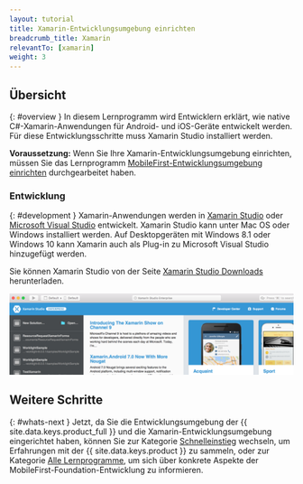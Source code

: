 ```yaml
---
layout: tutorial
title: Xamarin-Entwicklungsumgebung einrichten
breadcrumb_title: Xamarin
relevantTo: [xamarin]
weight: 3
---
```

<!-- NLS_CHARSET=UTF-8 -->
## Übersicht
{: #overview }
In diesem Lernprogramm wird Entwicklern erklärt, wie native C#-Xamarin-Anwendungen für Android- und iOS-Geräte entwickelt werden. Für diese Entwicklungsschritte muss
Xamarin Studio installiert werden.

**Voraussetzung:** Wenn Sie Ihre Xamarin-Entwicklungsumgebung
einrichten, müssen Sie das Lernprogramm [MobileFirst-Entwicklungsumgebung einrichten](../../development/) durchgearbeitet haben. 

### Entwicklung
{: #development }
Xamarin-Anwendungen werden in [Xamarin Studio](https://www.xamarin.com/studio) oder
[Microsoft Visual Studio](https://www.visualstudio.com/) entwickelt. Xamarin Studio kann unter Mac OS oder Windows installiert werden.  Auf Desktopgeräten mit
Windows 8.1 oder Windows 10 kann Xamarin auch als Plug-in zu Microsoft Visual Studio hinzugefügt werden.   

Sie können Xamarin Studio von der Seite [Xamarin Studio Downloads](https://www.xamarin.com/download) herunterladen. 

![Xamarin Studio](xamarin-studio.png)

## Weitere Schritte
{: #whats-next }
Jetzt, da Sie die Entwicklungsumgebung der {{ site.data.keys.product_full }}
und die Xamarin-Entwicklungsumgebung eingerichtet haben,
können Sie zur Kategorie [Schnelleinstieg](../../../quick-start/xamarin/)
wechseln, um Erfahrungen mit der {{ site.data.keys.product }} zu sammeln, oder zur Kategorie
[Alle Lernprogramme](../../../all-tutorials), um sich über konkrete Aspekte der MobileFirst-Foundation-Entwicklung
zu informieren. 
